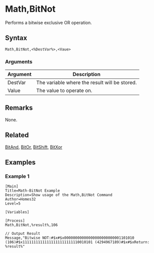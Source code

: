 # Math,BitNot

Performs a bitwise exclusive OR operation.

## Syntax

```pebakery
Math,BitNot,<%DestVar%>,<Vaue>
```

### Arguments

| Argument | Description |
| --- | --- |
| DestVar | The variable where the result will be stored. |
| Value | The value to operate on. |

## Remarks

None.

## Related

[BitAnd](./BitAnd.md), [BitOr](./BitOr.md), [BitShift](./BitShift.md), [BitXor](./BitXor.md)

## Examples

### Example 1

```pebakery
[Main]
Title=Math-BitNot Example
Description=Show usage of the Math,BitNot Command
Author=Homes32
Level=5

[Variables]

[Process]
Math,BitNot,%result%,106

// Output Result
Message,"Bitwise NOT:#$x#$x00000000000000000000000001101010 (106)#$x11111111111111111111111110010101 (4294967189)#$x#$xReturn: %result%"
```